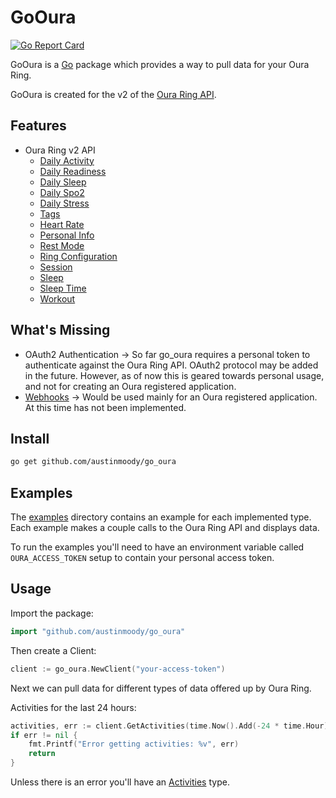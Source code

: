 # GoOura

[![Go Report Card](https://goreportcard.com/badge/github.com/austinmoody/go_oura)](https://goreportcard.com/report/github.com/austinmoody/go_oura)

GoOura is a [Go](https://go.dev/) package which provides a way to pull data for your Oura Ring.

GoOura is created for the v2 of the [Oura Ring API](https://cloud.ouraring.com/v2/docs).

## Features

- Oura Ring v2 API
  - [Daily Activity](https://cloud.ouraring.com/v2/docs#tag/Daily-Activity-Routes)
  - [Daily Readiness](https://cloud.ouraring.com/v2/docs#tag/Daily-Readiness-Routes)
  - [Daily Sleep](https://cloud.ouraring.com/v2/docs#tag/Daily-Sleep-Routes)
  - [Daily Spo2](https://cloud.ouraring.com/v2/docs#tag/Daily-Spo2-Routes)
  - [Daily Stress](https://cloud.ouraring.com/v2/docs#tag/Daily-Stress-Routes)
  - [Tags](https://cloud.ouraring.com/v2/docs#tag/Enhanced-Tag-Routes)
  - [Heart Rate](https://cloud.ouraring.com/v2/docs#tag/Heart-Rate-Routes)
  - [Personal Info](https://cloud.ouraring.com/v2/docs#tag/Personal-Info-Routes)
  - [Rest Mode](https://cloud.ouraring.com/v2/docs#tag/Rest-Mode-Period-Routes)
  - [Ring Configuration](https://cloud.ouraring.com/v2/docs#tag/Ring-Configuration-Routes)
  - [Session](https://cloud.ouraring.com/v2/docs#tag/Session-Routes)
  - [Sleep](https://cloud.ouraring.com/v2/docs#operation/Multiple_sleep_Documents_v2_usercollection_sleep_get)
  - [Sleep Time](https://cloud.ouraring.com/v2/docs#tag/Sleep-Time-Routes)
  - [Workout](https://cloud.ouraring.com/v2/docs#tag/Workout-Routes)

## What's Missing

- OAuth2 Authentication &rarr; So far go_oura requires a personal token to authenticate against the Oura Ring API. OAuth2 protocol may be added in the future. However, as of now this is geared towards personal usage, and not for creating an Oura registered application.
- [Webhooks](https://cloud.ouraring.com/v2/docs#tag/Webhook-Subscription-Routes) &rarr; Would be used mainly for an Oura registered application. At this time has not been implemented.

## Install

```bash
go get github.com/austinmoody/go_oura
```

## Examples

The [examples](examples) directory contains an example for each implemented type.  Each example makes a couple calls to the Oura Ring API and displays data.

To run the examples you'll need to have an environment variable called ```OURA_ACCESS_TOKEN``` setup to contain your personal access token.

## Usage

Import the package:

```go
import "github.com/austinmoody/go_oura"
```

Then create a Client:  

```go
client := go_oura.NewClient("your-access-token")
```

Next we can pull data for different types of data offered up by Oura Ring.

Activities for the last 24 hours:

```go
activities, err := client.GetActivities(time.Now().Add(-24 * time.Hour), time.Now(), nil)
if err != nil {
    fmt.Printf("Error getting activities: %v", err)
    return
}
```

Unless there is an error you'll have an [Activities](daily_activity.go) type.